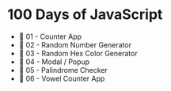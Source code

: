 # 100 Days of JavaScript
- 🚀 01 - Counter App
- 🚀 02 - Random Number Generator
- 🚀 03 - Random Hex Color Generator
- 🚀 04 - Modal / Popup
- 🚀 05 - Palindrome Checker
- 🚀 06 - Vowel Counter App